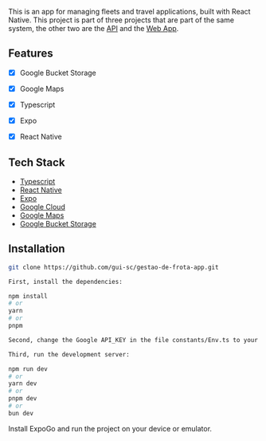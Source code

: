 This is an app for managing fleets and travel applications, built with React Native.
This project is part of three projects that are part of the same system, the other two are the [API](https://github.com/gui-sc/api-gestao-de-frota) and the [Web App](https://github.com/Alyssonzin/gestao-frota-web).

## Features

- [x] Google Bucket Storage
- [x] Google Maps
- [x] Typescript
- [x] Expo
- [x] React Native


## Tech Stack

- [Typescript](https://www.typescriptlang.org/)
- [React Native](https://reactnative.dev/)
- [Expo](https://expo.dev/)
- [Google Cloud](https://cloud.google.com/)
- [Google Maps](https://cloud.google.com/maps-platform)
- [Google Bucket Storage](https://cloud.google.com/storage)

## Installation

```bash
git clone https://github.com/gui-sc/gestao-de-frota-app.git

First, install the dependencies:

npm install
# or
yarn
# or
pnpm

Second, change the Google API_KEY in the file constants/Env.ts to your own key.

Third, run the development server:

npm run dev
# or
yarn dev
# or
pnpm dev
# or
bun dev
```

Install ExpoGo and run the project on your device or emulator.
